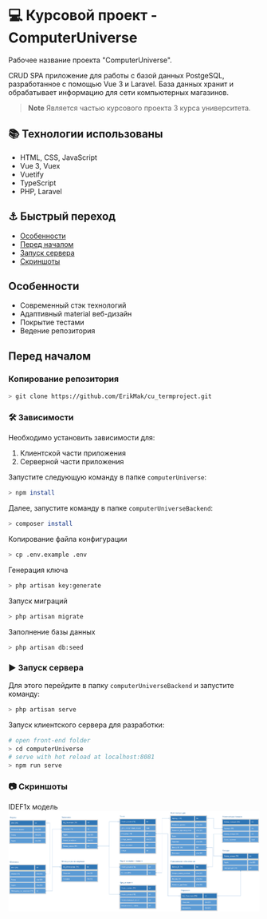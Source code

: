 # :computer: Курсовой проект - ComputerUniverse 
Рабочее название проекта "ComputerUniverse".

CRUD SPA приложение для работы с базой данных PostgeSQL, разработанное с помощью Vue 3 и Laravel. База данных хранит и обрабатывает информацию для сети компьютерных магазинов. 

> **Note**
> Является частью курсового проекта 3 курса университета. 

## :books: Технологии использованы
* HTML, CSS, JavaScript
* Vue 3, Vuex
* Vuetify
* TypeScript
* PHP, Laravel

## :anchor: Быстрый переход

* [Особенности](#features)
* [Перед началом](#start)
* [Запуск сервера](#run)
* [Скриншоты](#shots)

<a name="features"></a>

## Особенности
- Современный стэк технологий
- Адаптивный material веб-дизайн
- Покрытие тестами
- Ведение репозитория

<a name="start"></a>

## Перед началом
### Копирование репозитория
```bash
> git clone https://github.com/ErikMak/cu_termproject.git
```

### :hammer_and_wrench: Зависимости
Необходимо установить зависимости для:

1. Клиентской части приложения
2. Серверной части приложения

Запустите следующую команду в папке `computerUniverse`:
```bash
> npm install
```
Далее, запустите команду в папке `computerUniverseBackend`:
```bash
> composer install
```
Копирование файла конфигурации
```bash
> cp .env.example .env
```
Генерация ключа
```bash
> php artisan key:generate
```
Запуск миграций
```bash
> php artisan migrate
```
Заполнение базы данных
```bash
> php artisan db:seed
```

<a name="run"></a>

### :arrow_forward: Запуск сервера
Для этого перейдите в папку `computerUniverseBackend` и запустите команду:
```bash
> php artisan serve
```

Запуск клиентского сервера для разработки:
```bash
# open front-end folder
> cd computerUniverse
# serve with hot reload at localhost:8081
> npm run serve
```
<a name="shots"></a>

### :camera: Скриншоты
IDEF1x модель
<img src="res/tables.png" />